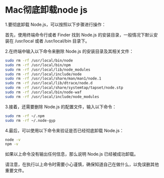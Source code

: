 # Mac彻底卸载node js

1.要彻底卸载 Node.js，可以按照以下步骤进行操作：

首先，使用终端命令行或者 Finder 找到 Node.js 的安装目录，一般情况下默认安装在 /usr/local 或者 /usr/local/bin 目录下。

2.在终端中输入以下命令来删除 Node.js 的安装目录及其相关文件：

```bash
sudo rm -rf /usr/local/bin/node
sudo rm -rf /usr/local/bin/npm
sudo rm -rf /usr/local/lib/node_modules
sudo rm -rf /usr/local/include/node
sudo rm -rf /usr/local/share/man/man1/node.1
sudo rm -rf /usr/local/lib/dtrace/node.d
sudo rm -rf /usr/local/share/systemtap/tapset/node.stp
sudo rm -rf /usr/local/bin/node-waf
sudo rm -rf /usr/local/include/node_modules
```

3.接着，还需要删除 Node.js 的配置文件，输入以下命令：
```bash
sudo rm -rf ~/.npm
sudo rm -rf ~/.node-gyp
```

4.最后，可以使用以下命令来验证是否已经彻底卸载 Node.js：
```bash
node -v
npm -v
```

如果以上命令没有输出任何信息，那么说明 Node.js 已经被成功卸载。

请注意，在执行以上命令时需要小心谨慎，确保知道自己在做什么，以免误删其他重要文件。

